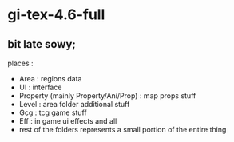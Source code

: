 # gi-tex-4.6-full

bit late sowy;
---
places :
- Area : regions data
- UI : interface
- Property (mainly Property/Ani/Prop) : map props stuff
- Level : area folder additional stuff
- Gcg : tcg game stuff
- Eff : in game ui effects and all
- rest of the folders represents a small portion of the entire thing

